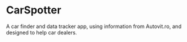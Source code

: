 # CarSpotter
A car finder and data tracker app, using information from Autovit.ro, and designed to help car dealers.
